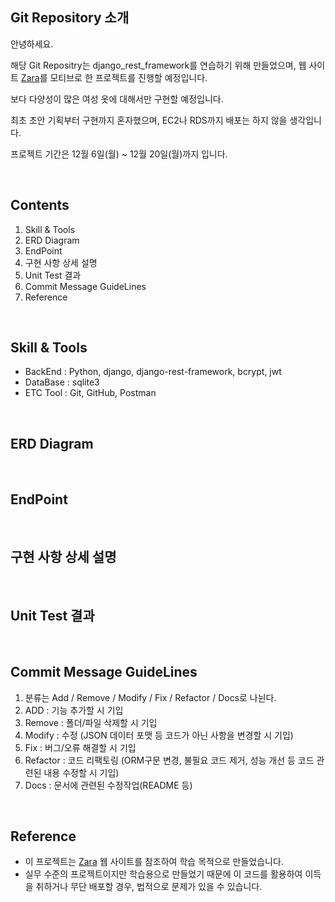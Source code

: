 ## Git Repository 소개

안녕하세요.

해당 Git Repositry는 django_rest_framework를 연습하기 위해 만들었으며, 웹 사이트 [Zara](https://www.zara.com/kr/)를 모티브로 한 프로젝트를 진행할 예정입니다.

보다 다양성이 많은 여성 옷에 대해서만 구현할 예정입니다.

최초 초안 기획부터 구현까지 혼자했으며, EC2나 RDS까지 배포는 하지 않을 생각입니다.

프로젝트 기간은 12월 6일(월) ~ 12월 20일(월)까지 입니다.

<br>

## Contents

1. Skill & Tools
2. ERD Diagram
3. EndPoint
4. 구현 사항 상세 설명
5. Unit Test 결과
6. Commit Message GuideLines
7. Reference

<br>

## Skill & Tools
* BackEnd : Python, django, django-rest-framework, bcrypt, jwt
* DataBase : sqlite3
* ETC Tool : Git, GitHub, Postman

<br>

## ERD Diagram

<br>

## EndPoint

<br>

## 구현 사항 상세 설명

<br>

## Unit Test 결과

<br>

## Commit Message GuideLines

1. 분류는 Add / Remove / Modify / Fix / Refactor / Docs로 나뉜다.
2. ADD : 기능 추가할 시 기입
3. Remove : 폴더/파일 삭제할 시 기입
4. Modify : 수정 (JSON 데이터 포맷 등 코드가 아닌 사항을 변경할 시 기입)
5. Fix : 버그/오류 해결할 시 기입
6. Refactor : 코드 리팩토링 (ORM구문 변경, 불필요 코드 제거, 성능 개선 등 코드 관련된 내용 수정할 시 기입)
7. Docs : 문서에 관련된 수정작업(README 등)

<br>

## Reference
* 이 프로젝트는 [Zara](https://www.zara.com/kr/) 웹 사이트를 참조하여 학습 목적으로 만들었습니다.
* 실무 수준의 프로젝트이지만 학습용으로 만들었기 때문에 이 코드를 활용하여 이득을 취하거나 무단 배포할 경우, 법적으로 문제가 있을 수 있습니다.